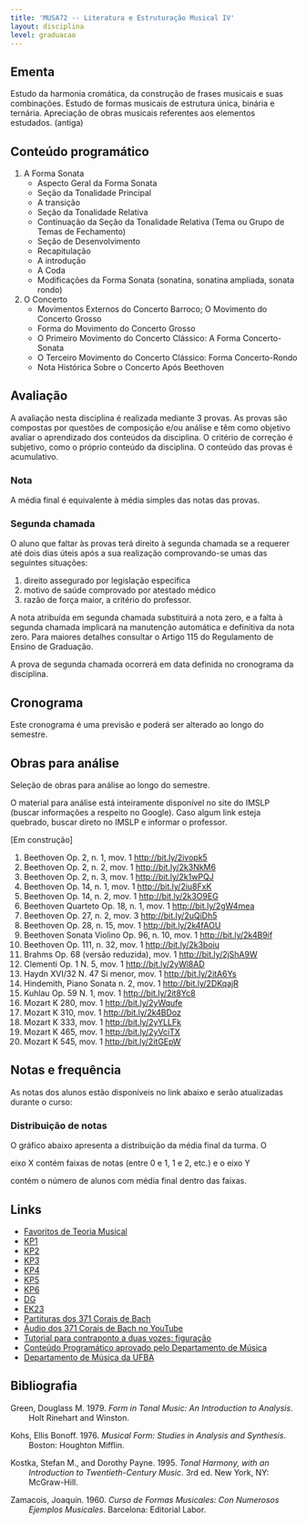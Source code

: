 ```yaml
---
title: 'MUSA72 -- Literatura e Estruturação Musical IV'
layout: disciplina
level: graduacao
---
```


## Ementa

<span style="font-weight: 400;">Estudo da harmonia cromática, da construção de frases musicais e suas combinações. Estudo de formas musicais de estrutura única, binária e ternária. Apreciação de obras musicais referentes aos elementos estudados. (antiga)</span>

## Conteúdo programático

  1. A Forma Sonata 
      * Aspecto Geral da Forma Sonata
      * Seção da Tonalidade Principal
      * A transição
      * Seção da Tonalidade Relativa
      * Continuação da Seção da Tonalidade Relativa (Tema ou Grupo de Temas de Fechamento)
      * Seção de Desenvolvimento
      * Recapitulação
      * A introdução
      * A Coda
      * Modificações da Forma Sonata (sonatina, sonatina ampliada, sonata rondo)
  2. O Concerto 
      * Movimentos Externos do Concerto Barroco; O Movimento do Concerto Grosso
      * Forma do Movimento do Concerto Grosso
      * O Primeiro Movimento do Concerto Clássico: A Forma Concerto-Sonata
      * O Terceiro Movimento do Concerto Clássico: Forma Concerto-Rondo
      * Nota Histórica Sobre o Concerto Após Beethoven

## Avaliação

A avaliação nesta disciplina é realizada mediante 3 provas. As provas são compostas por questões de composição e/ou análise e têm como objetivo avaliar o aprendizado dos conteúdos da disciplina. O critério de correção é subjetivo, como o próprio conteúdo da disciplina. O conteúdo das provas é acumulativo.

### Nota

A média final é equivalente à média simples das notas das provas.

### Segunda chamada

O aluno que faltar às provas terá direito à segunda chamada se a requerer até dois dias úteis após a sua realização comprovando-se umas das seguintes situações:

  1. direito assegurado por legislação específica
  2. motivo de saúde comprovado por atestado médico
  3. razão de força maior, a critério do professor.

A nota atribuída em segunda chamada substituirá a nota zero, e a falta à segunda chamada implicará na manutenção automática e definitiva da nota zero. Para maiores detalhes consultar o Artigo 115 do Regulamento de Ensino de Graduação.

A prova de segunda chamada ocorrerá em data definida no cronograma da disciplina.

## Cronograma

Este cronograma é uma previsão e poderá ser alterado ao longo do semestre.


## Obras para análise

Seleção de obras para análise ao longo do semestre.

O material para análise está inteiramente disponível no site do IMSLP (buscar informações a respeito no Google). 
Caso algum link esteja quebrado, buscar direto no IMSLP e informar o professor. 

[Em construção]


  1. Beethoven Op. 2, n. 1, mov. 1 <a href="http://bit.ly/2ivopk5" target="_blank" rel="noopener">http://bit.ly/2ivopk5</a>
  2. Beethoven Op. 2, n. 2, mov. 1 <a href="http://bit.ly/2k3NkM6" target="_blank" rel="noopener">http://bit.ly/2k3NkM6</a>
  3. Beethoven Op. 2, n. 3, mov. 1 <a href="http://bit.ly/2k1wPQJ" target="_blank" rel="noopener">http://bit.ly/2k1wPQJ</a>
  4. Beethoven Op. 14, n. 1, mov. 1 <a href="http://bit.ly/2iu8FxK" target="_blank" rel="noopener">http://bit.ly/2iu8FxK</a>
  5. Beethoven Op. 14, n. 2, mov. 1 <a href="http://bit.ly/2k3O9EG" target="_blank" rel="noopener">http://bit.ly/2k3O9EG</a>
  6. Beethoven Quarteto Op. 18, n. 1, mov. 1 <a href="http://bit.ly/2gW4mea" target="_blank" rel="noopener">http://bit.ly/2gW4mea</a>
  7. Beethoven Op. 27, n. 2, mov. 3 <a href="http://bit.ly/2uQiDh5" target="_blank" rel="noopener">http://bit.ly/2uQiDh5</a>
  8. Beethoven Op. 28, n. 15, mov. 1 <a href="http://bit.ly/2k4fAOU" target="_blank" rel="noopener">http://bit.ly/2k4fAOU</a>
  9. Beethoven Sonata Violino Op. 96, n. 10, mov. 1 <a href="http://bit.ly/2k4B9if" target="_blank" rel="noopener">http://bit.ly/2k4B9if</a>
 10. Beethoven Op. 111, n. 32, mov. 1 <a href="http://bit.ly/2k3boiu" target="_blank" rel="noopener">http://bit.ly/2k3boiu</a>
 11. Brahms Op. 68 (versão reduzida), mov. 1 <a href="http://bit.ly/2jShA9W" target="_blank" rel="noopener">http://bit.ly/2jShA9W</a>
 12. Clementi Op. 1 N. 5, mov. 1 <a href="http://bit.ly/2yWl8AD" target="_blank" rel="noopener">http://bit.ly/2yWl8AD</a>
 13. Haydn XVI/32 N. 47 Si menor, mov. 1 <a href="http://bit.ly/2itA6Ys" target="_blank" rel="noopener">http://bit.ly/2itA6Ys</a>
 14. Hindemith, Piano Sonata n. 2, mov. 1 <a href="http://bit.ly/2DKqajR" target="_blank" rel="noopener">http://bit.ly/2DKqajR</a>
 15. Kuhlau Op. 59 N. 1, mov. 1 <a href="http://bit.ly/2it8Yc8" target="_blank" rel="noopener">http://bit.ly/2it8Yc8</a>
 16. Mozart K 280, mov. 1 <a href="http://bit.ly/2yWqufe" target="_blank" rel="noopener">http://bit.ly/2yWqufe</a>
 17. Mozart K 310, mov. 1 <a href="http://bit.ly/2k4BDoz" target="_blank" rel="noopener">http://bit.ly/2k4BDoz</a>
 18. Mozart K 333, mov. 1 <a href="http://bit.ly/2yYLLFk" target="_blank" rel="noopener">http://bit.ly/2yYLLFk</a>
 19. Mozart K 465, mov. 1 <a href="http://bit.ly/2yVciTX" target="_blank" rel="noopener">http://bit.ly/2yVciTX</a>
 20. Mozart K 545, mov. 1 <a href="http://bit.ly/2itGEpW" target="_blank" rel="noopener">http://bit.ly/2itGEpW</a>

## Notas e frequência

As notas dos alunos estão disponíveis no link abaixo e serão atualizadas durante o curso:



### Distribuição de notas

O gráfico abaixo apresenta a distribuição da média final da turma. O
  
eixo X contém faixas de notas (entre 0 e 1, 1 e 2, etc.) e o eixo Y
  
contém o número de alunos com média final dentro das faixas.



## Links

 - [Favoritos de Teoria Musical](https://www.diigo.com/outliner/3l23ej/Teoria-Musical?key=lzekmogriv)
 - [KP1](https://www.dropbox.com/s/e1b1ae3ia3gzczs/kostka-1.pdf)
 - [KP2](https://www.dropbox.com/s/54qp5r28nj6tygi/kostka-2.pdf)
 - [KP3](https://www.dropbox.com/s/phezrz5yd83606c/kostka-3.pdf)
 - [KP4](https://www.dropbox.com/s/5b44zanef3kxhcd/kostka-4.pdf)
 - [KP5](https://www.dropbox.com/s/cyvy9da9vsk29o6/kostka-5.pdf)
 - [KP6](https://www.dropbox.com/s/ruqvkfqte6zbal4/kostka-6.pdf)
 - [DG](https://www.dropbox.com/s/sjp4axx10ebcjct/dg.pdf)
 - [EK23](https://www.dropbox.com/s/0jnmmmh57lvt2j6/ek23.pdf)
 - [Partituras dos 371 Corais de Bach](http://bit.ly/2Go5uCV)
 - [Áudio dos 371 Corais de Bach no YouTube](https://www.youtube.com/watch?v=Jp4v99F4Kac&list=PL6QFt5ca_y9kPKJZS9vgpgSAPDj1eN3lh)
 - [Tutorial para contraponto a duas vozes: figuração](http://www.youtube.com/watch?v=i1mZ7SibDZ0)
 - [Conteúdo Programático aprovado pelo Departamento de Música](http://dmusufba.com/docs/conteudos/pdf/MUSA72%20LEM%20IV.pdf)
 - [Departamento de Música da UFBA](http://dmusufba.com)

## Bibliografia

<!-- mendeley type="folders" id="2a50eba5-8599-484a-8c0c-1819e67886eb" sortby="authors" csl="http://genosmus.com/wp-content/plugins/mendeleyplugin/style/chicago-author-date.csl" -->

<p style="margin-left: 24pt; text-indent: -24.0pt;">
  Green, Douglass M. 1979. <i>Form in Tonal Music: An Introduction to Analysis</i>. Holt Rinehart and Winston.
</p>

<p style="margin-left: 24pt; text-indent: -24.0pt;">
  Kohs, Ellis Bonoff. 1976. <i>Musical Form: Studies in Analysis and Synthesis</i>. Boston: Houghton Mifflin.
</p>

<p style="margin-left: 24pt; text-indent: -24.0pt;">
  Kostka, Stefan M., and Dorothy Payne. 1995. <i>Tonal Harmony, with an Introduction to Twentieth-Century Music</i>. 3rd ed. New York, NY: McGraw-Hill.
</p>

<p style="margin-left: 24pt; text-indent: -24.0pt;">
  Zamacois, Joaquín. 1960. <i>Curso de Formas Musicales: Con Numerosos Ejemplos Musicales</i>. Barcelona: Editorial Labor.
</p>
